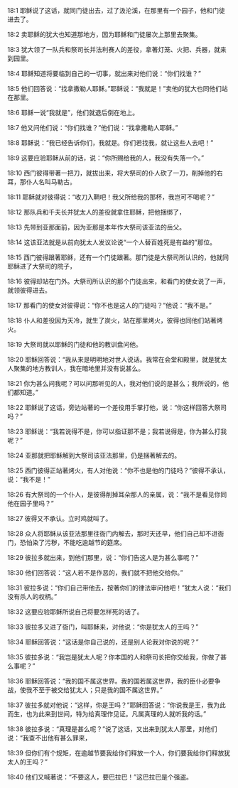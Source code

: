 <a id="1"></a>18:1  耶稣说了这话，就同门徒出去，过了汲沦溪，在那里有一个园子，他和门徒进去了。  

<a id="2"></a>18:2  卖耶稣的犹大也知道那地方，因为耶稣和门徒屡次上那里去聚集。  

<a id="3"></a>18:3  犹大领了一队兵和祭司长并法利赛人的差役，拿著灯笼、火把、兵器，就来到园里。  

<a id="4"></a>18:4  耶稣知道将要临到自己的一切事，就出来对他们说：“你们找谁？”  

<a id="5"></a>18:5  他们回答说：“找拿撒勒人耶稣。”耶稣说：“我就是！”卖他的犹大也同他们站在那里。  

<a id="6"></a>18:6  耶稣一说“我就是”，他们就退后倒在地上。  

<a id="7"></a>18:7  他又问他们说：“你们找谁？”他们说：“找拿撒勒人耶稣。”  

<a id="8"></a>18:8  耶稣说：“我已经告诉你们，我就是。你们若找我，就让这些人去吧！”  

<a id="9"></a>18:9  这要应验耶稣从前的话，说：“你所赐给我的人，我没有失落一个。”  

<a id="10"></a>18:10  西门彼得带著一把刀，就拔出来，将大祭司的仆人砍了一刀，削掉他的右耳，那仆人名叫马勒古。  

<a id="11"></a>18:11  耶稣就对彼得说：“收刀入鞘吧！我父所给我的那杯，我岂可不喝呢？”  

<a id="12"></a>18:12  那队兵和千夫长并犹太人的差役就拿住耶稣，把他捆绑了，  

<a id="13"></a>18:13  先带到亚那面前，因为亚那是本年作大祭司该亚法的岳父。  

<a id="14"></a>18:14  这该亚法就是从前向犹太人发议论说“一个人替百姓死是有益的”那位。  

<a id="15"></a>18:15  西门彼得跟著耶稣，还有一个门徒跟著。那门徒是大祭司所认识的，他就同耶稣进了大祭司的院子，  

<a id="16"></a>18:16  彼得却站在门外。大祭司所认识的那个门徒出来，和看门的使女说了一声，就领彼得进去。  

<a id="17"></a>18:17  那看门的使女对彼得说：“你不也是这人的门徒吗？”他说：“我不是。”  

<a id="18"></a>18:18  仆人和差役因为天冷，就生了炭火，站在那里烤火，彼得也同他们站著烤火。  

<a id="19"></a>18:19  大祭司就以耶稣的门徒和他的教训盘问他。  

<a id="20"></a>18:20  耶稣回答说：“我从来是明明地对世人说话。我常在会堂和殿里，就是犹太人聚集的地方教训人，我在暗地里并没有说甚么。  

<a id="21"></a>18:21  你为甚么问我呢？可以问那听见的人，我对他们说的是甚么；我所说的，他们都知道。”  

<a id="22"></a>18:22  耶稣说了这话，旁边站著的一个差役用手掌打他，说：“你这样回答大祭司吗？”  

<a id="23"></a>18:23  耶稣说：“我若说得不是，你可以指证那不是；我若说得是，你为甚么打我呢？”  

<a id="24"></a>18:24  亚那就把耶稣解到大祭司该亚法那里，仍是捆著解去的。  

<a id="25"></a>18:25  西门彼得正站著烤火，有人对他说：“你不也是他的门徒吗？”彼得不承认，说：“我不是！”  

<a id="26"></a>18:26  有大祭司的一个仆人，是彼得削掉耳朵那人的亲属，说：“我不是看见你同他在园子里吗？”  

<a id="27"></a>18:27  彼得又不承认。立时鸡就叫了。  

<a id="28"></a>18:28  众人将耶稣从该亚法那里往衙门内解去，那时天还早，他们自己却不进衙门，恐怕染了污秽，不能吃逾越节的筵席。  

<a id="29"></a>18:29  彼拉多就出来，到他们那里，说：“你们告这人是为甚么事呢？”  

<a id="30"></a>18:30  他们回答说：“这人若不是作恶的，我们就不把他交给你。”  

<a id="31"></a>18:31  彼拉多说：“你们自己带他去，按著你们的律法审问他吧！”犹太人说：“我们没有杀人的权柄。”  

<a id="32"></a>18:32  这要应验耶稣所说自己将要怎样死的话了。  

<a id="33"></a>18:33  彼拉多又进了衙门，叫耶稣来，对他说：“你是犹太人的王吗？”  

<a id="34"></a>18:34  耶稣回答说：“这话是你自己说的，还是别人论我对你说的呢？”  

<a id="35"></a>18:35  彼拉多说：“我岂是犹太人呢？你本国的人和祭司长把你交给我，你做了甚么事呢？”  

<a id="36"></a>18:36  耶稣回答说：“我的国不属这世界。我的国若属这世界，我的臣仆必要争战，使我不至于被交给犹太人；只是我的国不属这世界。”  

<a id="37"></a>18:37  彼拉多就对他说：“这样，你是王吗？”耶稣回答说：“你说我是王，我为此而生，也为此来到世间，特为给真理作见证。凡属真理的人就听我的话。”  

<a id="38"></a>18:38  彼拉多说：“真理是甚么呢？”说了这话，又出来到犹太人那里，对他们说：“我查不出他有甚么罪来，  

<a id="39"></a>18:39  但你们有个规矩，在逾越节要我给你们释放一个人，你们要我给你们释放犹太人的王吗？”  

<a id="40"></a>18:40  他们又喊著说：“不要这人，要巴拉巴！”这巴拉巴是个强盗。  

